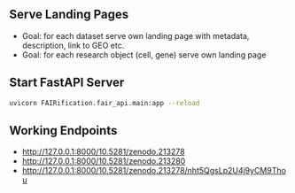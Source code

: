 ## Serve Landing Pages
* Goal: for each dataset serve own landing page with metadata, description, link to GEO etc.
* Goal: for each research object (cell, gene) serve own landing page

## Start FastAPI Server
  ```bash
  uvicorn FAIRification.fair_api.main:app --reload
  ```

## Working Endpoints
* http://127.0.0.1:8000/10.5281/zenodo.213278
* http://127.0.0.1:8000/10.5281/zenodo.213280
* http://127.0.0.1:8000/10.5281/zenodo.213278/nht5QgsLp2U4j9yCM9Thou
